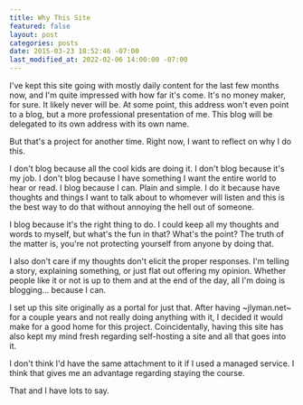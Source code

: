 ```yaml
---
title: Why This Site
featured: false
layout: post
categories: posts
date: 2015-03-23 18:52:46 -07:00
last_modified_at: 2022-02-06 14:00:00 -07:00
---
```


I've kept this site going with mostly daily content for the last few months now, and I'm quite impressed with how far it's come. It's no money maker, for sure. It likely never will be. At some point, this address won't even point to a blog, but a more professional presentation of me. This blog will be delegated to its own address with its own name.

But that's a project for another time. Right now, I want to reflect on why I do this.

I don't blog because all the cool kids are doing it. I don't blog because it's my job. I don't blog because I have something I want the entire world to hear or read. I blog because I can. Plain and simple. I do it because have thoughts and things I want to talk about to whomever will listen and this is the best way to do that without annoying the hell out of someone.

I blog because it's the right thing to do. I could keep all my thoughts and words to myself, but what's the fun in that? What's the point? The truth of the matter is, you're not protecting yourself from anyone by doing that.

I also don't care if my thoughts don't elicit the proper responses. I'm telling a story, explaining something, or just flat out offering my opinion. Whether people like it or not is up to them and at the end of the day, all I'm doing is blogging… because I can.

I set up this site originally as a portal for just that. After having ~jlyman.net~ for a couple years and not really doing anything with it, I decided it would make for a good home for this project. Coincidentally, having this site has also kept my mind fresh regarding self-hosting a site and all that goes into it.

I don't think I'd have the same attachment to it if I used a managed service. I think that gives me an advantage regarding staying the course.

That and I have lots to say.

